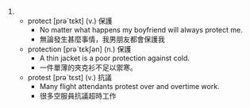 1. 
    * protect  [prəˋtɛkt]  (v.)  保護
      - No matter what happens my boyfriend will always protect me.
      - 無論發生甚麼事情，我男朋友都會保護我
    * protection  [prəˋtɛkʃən]  (n.)  保護
      - A thin jacket is a poor protection against cold.
      - 一件單薄的夾克衫不足以禦寒。
    * protest  [prəˋtɛst]  (v.)  抗議
      - Many flight attendants protest over and overtime work.
      - 很多空服員抗議超時工作
